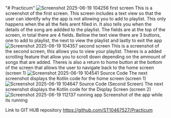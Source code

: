 "# Practicum" 
![Screenshot 2025-06-19 104256 first screen](https://github.com/user-attachments/assets/f413880b-eabf-4a6d-b6f0-0f1e811a94dc)
This is a screenshot of the first screen. This screen includes a text view so that the user can identify why the app is not allowing you to add to playlist. This only happens when the all the fiels arent filled in. It also tells you when the details of the song are addded to the playlist. The fields are at the top of the screen, in total there are 4 fields. Bellow the text view there are 3 buttons, one to add to playlist, the next to view the playlist and lastly to exit the app
![Screenshot 2025-06-19 104357 second screen](https://github.com/user-attachments/assets/fe10fa06-8195-4c24-a114-925abbe26946)
This is a screenshot of the second screen, this allows you to view your playlist. Theres is a added scrolling feature that allow you to scroll down depending on the ammount of songs that are added. Theres is also a return to home button at the bottom of the screen that allows the user to navigate back to the home screen (screen 1) 
![Screenshot 2025-06-19 104541 Source Code](https://github.com/user-attachments/assets/77d8d2de-0f9b-4d91-a1cd-aca7407b310c)
The next screenshot displays the Kotlin code for the home screen (screen 1)
![Screenshot 2025-06-19 104647 Source Code (Second Screen)](https://github.com/user-attachments/assets/9d892dea-9c53-4259-af9d-2897c2d19596)
The next screenshot displays the Kotlin code for the Display Screen (screen 2)
![Screenshot 2025-06-19 112137 running app](https://github.com/user-attachments/assets/3ab58250-f555-41ca-90bc-43d723a6f755)
Screenshot of the app while its running 


Link to GIT HUB repository 
https://github.com/ST10467527/Practicum
